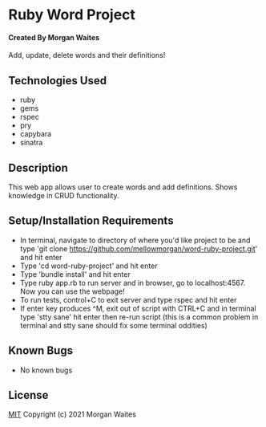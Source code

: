 # Ruby Word Project

#### Created By Morgan Waites

Add, update, delete words and their definitions!

## Technologies Used

* ruby
* gems
* rspec
* pry
* capybara
* sinatra

## Description

This web app allows user to create words and add definitions. Shows knowledge in CRUD functionality.

## Setup/Installation Requirements

* In terminal, navigate to directory of where you'd like project to be and type 'git clone https://github.com/mellowmorgan/word-ruby-project.git' and hit enter
* Type 'cd word-ruby-project' and hit enter
* Type 'bundle install' and hit enter
* Type ruby app.rb to run server and in browser, go to localhost:4567. Now you can use the webpage!
* To run tests, control+C to exit server and type rspec and hit enter
* If enter key produces ^M, exit out of script with CTRL+C and in terminal type 'stty sane' hit enter then re-run script (this is a common problem in terminal and stty sane should fix some terminal oddities)

## Known Bugs

* No known bugs

## License

[MIT](https://opensource.org/licenses/MIT)
Copyright (c) 2021 Morgan Waites